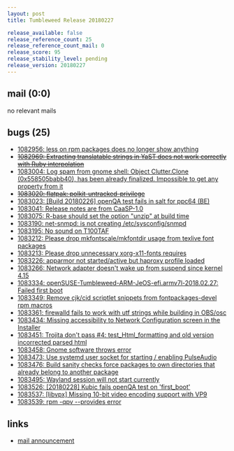 ```yaml
---
layout: post
title: Tumbleweed Release 20180227

release_available: false
release_reference_count: 25
release_reference_count_mail: 0
release_score: 95
release_stability_level: pending
release_version: 20180227
---
```


## mail (0:0)

no relevant mails

## bugs (25)

<!--more-->

- [1082956: less on rpm packages does no longer show anything](https://bugzilla.opensuse.org/show_bug.cgi?id=1082956)
- ~~[1082969: Extracting translatable strings in YaST does not work correctly with Ruby interpolation](https://bugzilla.opensuse.org/show_bug.cgi?id=1082969)~~
- [1083004: Log spam from gnome shell: Object Clutter.Clone (0x558505babb40), has been already finalized. Impossible to get any property from it](https://bugzilla.opensuse.org/show_bug.cgi?id=1083004)
- ~~[1083020: flatpak: polkit-untracked-privilege](https://bugzilla.opensuse.org/show_bug.cgi?id=1083020)~~
- [1083023: [Build 20180226] openQA test fails in salt  for ppc64 (BE)](https://bugzilla.opensuse.org/show_bug.cgi?id=1083023)
- [1083041: Release notes are from CaaSP-1.0](https://bugzilla.opensuse.org/show_bug.cgi?id=1083041)
- [1083075: R-base should set the option "unzip" at build time](https://bugzilla.opensuse.org/show_bug.cgi?id=1083075)
- [1083190: net-snmpd: is not creating /etc/sysconfig/snmpd](https://bugzilla.opensuse.org/show_bug.cgi?id=1083190)
- [1083195: No sound on T100TAF](https://bugzilla.opensuse.org/show_bug.cgi?id=1083195)
- [1083212: Please drop mkfontscale/mkfontdir usage from texlive font packages](https://bugzilla.opensuse.org/show_bug.cgi?id=1083212)
- [1083213: Please drop unnecessary xorg-x11-fonts requires](https://bugzilla.opensuse.org/show_bug.cgi?id=1083213)
- [1083226: apparmor not started/active but haproxy profile loaded](https://bugzilla.opensuse.org/show_bug.cgi?id=1083226)
- [1083266: Network adapter doesn't wake up from suspend since kernel 4.15](https://bugzilla.opensuse.org/show_bug.cgi?id=1083266)
- [1083334: openSUSE-Tumbleweed-ARM-JeOS-efi.armv7l-2018.02.27: Failed first boot](https://bugzilla.opensuse.org/show_bug.cgi?id=1083334)
- [1083349: Remove cjk/cid scriptlet snippets from fontpackages-devel rpm macros](https://bugzilla.opensuse.org/show_bug.cgi?id=1083349)
- [1083361: firewalld fails to work with utf strings while building in OBS/osc](https://bugzilla.opensuse.org/show_bug.cgi?id=1083361)
- [1083434: Missing accessibility to Network Configuration screen in the Installer](https://bugzilla.opensuse.org/show_bug.cgi?id=1083434)
- [1083451: Trojita don't pass #4: test_Html_formatting and old version incorrected parsed html](https://bugzilla.opensuse.org/show_bug.cgi?id=1083451)
- [1083458: Gnome software throws error](https://bugzilla.opensuse.org/show_bug.cgi?id=1083458)
- [1083473: Use systemd user socket for starting / enabling PulseAudio](https://bugzilla.opensuse.org/show_bug.cgi?id=1083473)
- [1083476: Build sanity checks force packages to own directories that already belong to another package](https://bugzilla.opensuse.org/show_bug.cgi?id=1083476)
- [1083495: Wayland session will not start currently](https://bugzilla.opensuse.org/show_bug.cgi?id=1083495)
- [1083526: [20180228] Kubic fails openQA test on 'first_boot'](https://bugzilla.opensuse.org/show_bug.cgi?id=1083526)
- [1083537: [libvpx] Missing 10-bit video encoding support with VP9](https://bugzilla.opensuse.org/show_bug.cgi?id=1083537)
- [1083539: rpm -qpv --provides error](https://bugzilla.opensuse.org/show_bug.cgi?id=1083539)



## links

- [mail announcement](https://lists.opensuse.org/opensuse-factory/2018-03/msg00003.html)
